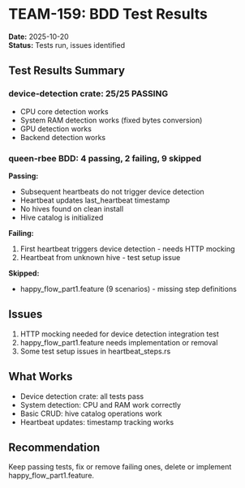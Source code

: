 # TEAM-159: BDD Test Results

**Date:** 2025-10-20  
**Status:** Tests run, issues identified

## Test Results Summary

### device-detection crate: 25/25 PASSING
- CPU core detection works
- System RAM detection works (fixed bytes conversion)
- GPU detection works
- Backend detection works

### queen-rbee BDD: 4 passing, 2 failing, 9 skipped

**Passing:**
- Subsequent heartbeats do not trigger device detection
- Heartbeat updates last_heartbeat timestamp  
- No hives found on clean install
- Hive catalog is initialized

**Failing:**
1. First heartbeat triggers device detection - needs HTTP mocking
2. Heartbeat from unknown hive - test setup issue

**Skipped:**
- happy_flow_part1.feature (9 scenarios) - missing step definitions

## Issues

1. HTTP mocking needed for device detection integration test
2. happy_flow_part1.feature needs implementation or removal
3. Some test setup issues in heartbeat_steps.rs

## What Works

- Device detection crate: all tests pass
- System detection: CPU and RAM work correctly
- Basic CRUD: hive catalog operations work
- Heartbeat updates: timestamp tracking works

## Recommendation

Keep passing tests, fix or remove failing ones, delete or implement happy_flow_part1.feature.
